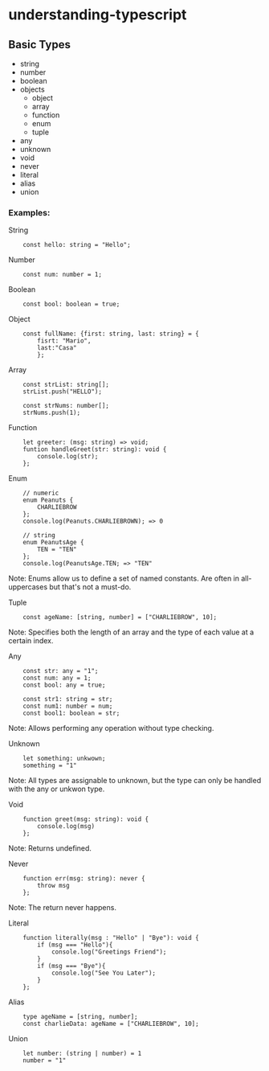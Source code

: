 # understanding-typescript

## Basic Types

- string
- number
- boolean
- objects
  - object
  - array
  - function
  - enum
  - tuple
- any
- unknown
- void
- never
- literal
- alias
- union

### Examples:

String

```
    const hello: string = "Hello";
```

Number

```
    const num: number = 1;
```

Boolean

```
    const bool: boolean = true;
```

Object

```
    const fullName: {first: string, last: string} = {
        fisrt: "Mario",
        last:"Casa"
        };
```

Array

```
    const strList: string[];
    strList.push("HELLO");

    const strNums: number[];
    strNums.push(1);
```

Function

```
    let greeter: (msg: string) => void;
    funtion handleGreet(str: string): void {
        console.log(str);
    };
```

Enum

```
    // numeric
    enum Peanuts {
        CHARLIEBROW
    };
    console.log(Peanuts.CHARLIEBROWN); => 0

    // string
    enum PeanutsAge {
        TEN = "TEN"
    };
    console.log(PeanutsAge.TEN; => "TEN"
```

Note: Enums allow us to define a set of named constants. Are often in all-uppercases but that's not a must-do.

Tuple

```
    const ageName: [string, number] = ["CHARLIEBROW", 10];
```

Note: Specifies both the length of an array and the type of each value at a certain index.

Any

```
    const str: any = "1";
    const num: any = 1;
    const bool: any = true;

    const str1: string = str;
    const num1: number = num;
    const bool1: boolean = str;
```

Note: Allows performing any operation without type checking.

Unknown

```
    let something: unkwown;
    something = "1"
```

Note: All types are assignable to unknown, but the type can only be handled with the any or unkwon type.

Void

```
    function greet(msg: string): void {
        console.log(msg)
    };
```

Note: Returns undefined.

Never

```
    function err(msg: string): never {
        throw msg
    };
```

Note: The return never happens.

Literal

```
    function literally(msg : "Hello" | "Bye"): void {
        if (msg === "Hello"){
            console.log("Greetings Friend");
        }
        if (msg === "Bye"){
            console.log("See You Later");
        }
    };
```

Alias

```
    type ageName = [string, number];
    const charlieData: ageName = ["CHARLIEBROW", 10];
```

Union

```
    let number: (string | number) = 1
    number = "1"
```
